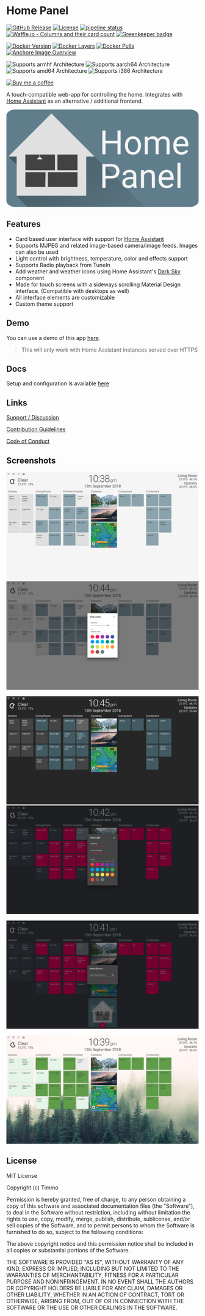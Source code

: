 # Home Panel

[![GitHub Release](https://img.shields.io/github/release/timmo001/home-panel.svg)](https://github.com/timmo001/home-panel/releases)
[![License](https://img.shields.io/github/license/timmo001/home-panel.svg)](https://github.com/timmo001/home-panel/blob/master/LICENSE.md)
[![pipeline status](https://gitlab.com/timmo/home-panel/badges/master/pipeline.svg)](https://gitlab.com/timmo/home-panel/commits/master)
[![Waffle.io - Columns and their card count](https://badge.waffle.io/timmo001/home-panel.svg?columns=To%20Do,On%20Hold,In%20Progress,Done)](https://waffle.io/timmo001/home-panel)
[![Greenkeeper badge](https://badges.greenkeeper.io/timmo001/home-panel.svg)](https://greenkeeper.io/)

[![Docker Version][version-shield]][microbadger]
[![Docker Layers][layers-shield]][microbadger]
[![Docker Pulls][pulls-shield]][dockerhub]
[![Anchore Image Overview][anchore-shield]][anchore]

![Supports armhf Architecture][armhf-shield]
![Supports aarch64 Architecture][aarch64-shield]
![Supports amd64 Architecture][amd64-shield]
![Supports i386 Architecture][i386-shield]

[![Buy me a coffee][buymeacoffee-shield]][buymeacoffee]

A touch-compatible web-app for controlling the home. Integrates with
 [Home Assistant][hass] as an alternative / additional frontend.

![banner][banner]

## Features

- Card based user interface with support for [Home Assistant][hass]
- Supports MJPEG and related image-based camera/image feeds. Images can also
 be used
- Light control with brightness, temperature, color and effects support
- Supports Radio playback from TuneIn
- Add weather and weather icons using Home Assistant's
 [Dark Sky](https://www.home-assistant.io/components/weather.darksky/)
 component
- Made for touch screens with a sideways scrolling Material
 Design interface. (Compatible with desktops as well)
- All interface elements are customizable
- Custom theme support

## Demo

You can use a demo of this app [here][demo-app].

> This will only work with Home Assistant instances served over HTTPS

## Docs

Setup and configuration is available [here][docs]

## Links

[Support / Discussion][forum]

[Contribution Guidelines][CONTRIBUTING]

[Code of Conduct][CODE_OF_CONDUCT]

## Screenshots

![Light Theme Screenshot][light-theme]
![More Info Light Screenshot][more-info-light]

![Dark Theme Screenshot][dark-theme]
![More Info Dark Screenshot][more-info-dark]

![Radio Screenshot][radio]

![Forest Theme][theme-forest]

## License

MIT License

Copyright (c) Timmo

Permission is hereby granted, free of charge, to any person obtaining a copy
of this software and associated documentation files (the "Software"), to deal
in the Software without restriction, including without limitation the rights
to use, copy, modify, merge, publish, distribute, sublicense, and/or sell
copies of the Software, and to permit persons to whom the Software is
furnished to do so, subject to the following conditions:

The above copyright notice and this permission notice shall be included in all
copies or substantial portions of the Software.

THE SOFTWARE IS PROVIDED "AS IS", WITHOUT WARRANTY OF ANY KIND, EXPRESS OR
IMPLIED, INCLUDING BUT NOT LIMITED TO THE WARRANTIES OF MERCHANTABILITY,
FITNESS FOR A PARTICULAR PURPOSE AND NONINFRINGEMENT. IN NO EVENT SHALL THE
AUTHORS OR COPYRIGHT HOLDERS BE LIABLE FOR ANY CLAIM, DAMAGES OR OTHER
LIABILITY, WHETHER IN AN ACTION OF CONTRACT, TORT OR OTHERWISE, ARISING FROM,
OUT OF OR IN CONNECTION WITH THE SOFTWARE OR THE USE OR OTHER DEALINGS IN THE
SOFTWARE.

[light-theme]: https://raw.githubusercontent.com/timmo001/home-panel/master/docs/resources/light-theme.png
[dark-theme]: https://raw.githubusercontent.com/timmo001/home-panel/master/docs/resources/dark-theme.png
[more-info-light]: https://raw.githubusercontent.com/timmo001/home-panel/master/docs/resources/more-info-light.png
[more-info-dark]: https://raw.githubusercontent.com/timmo001/home-panel/master/docs/resources/more-info-dark.png
[radio]: https://raw.githubusercontent.com/timmo001/home-panel/master/docs/resources/radio.png
[theme-forest]: https://raw.githubusercontent.com/timmo001/home-panel/master/docs/resources/theme-forest.png
[anchore-shield]: https://anchore.io/service/badges/image/9577aceb95056f417958e6bb7536cc0394b5add554df0c63780875f3669f5c2e
[anchore]: https://anchore.io/image/dockerhub/timmo001%2Fhome-panel%3Alatest
[dockerhub]: https://hub.docker.com/r/timmo001/home-panel
[aarch64-shield]: https://img.shields.io/badge/aarch64-yes-green.svg
[amd64-shield]: https://img.shields.io/badge/amd64-yes-green.svg
[armhf-shield]: https://img.shields.io/badge/armhf-yes-green.svg
[i386-shield]: https://img.shields.io/badge/i386-yes-green.svg
[layers-shield]: https://images.microbadger.com/badges/image/timmo001/home-panel.svg
[microbadger]: https://microbadger.com/images/timmo001/home-panel
[pulls-shield]: https://img.shields.io/docker/pulls/timmo001/home-panel.svg
[version-shield]: https://images.microbadger.com/badges/version/timmo001/home-panel.svg
[buymeacoffee-shield]: https://www.buymeacoffee.com/assets/img/guidelines/download-assets-sm-2.svg
[buymeacoffee]: https://www.buymeacoffee.com/timmo
[hass]: https://www.home-assistant.io/
[docs]: https://git.timmo.xyz/home-panel/
[forum]: https://community.home-assistant.io/t/home-panel-a-touch-compatible-webapp-for-controlling-the-home/62597
[CONTRIBUTING]: https://github.com/timmo001/home-panel/blob/master/.github/CONTRIBUTING.md
[CODE_OF_CONDUCT]: https://github.com/timmo001/home-panel/blob/master/.github/CODE_OF_CONDUCT.md
[demo-app]: https://home-panel-demo.timmo.xyz/
[banner]: https://raw.githubusercontent.com/timmo001/home-panel/master/docs/resources/banner.svg
